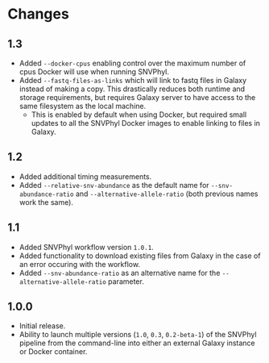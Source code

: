 # Changes

## 1.3

* Added `--docker-cpus` enabling control over the maximum number of cpus Docker will use when running SNVPhyl.
* Added `--fastq-files-as-links` which will link to fastq files in Galaxy instead of making a copy.  This drastically reduces both runtime and storage requirements, but requires Galaxy server to have access to the same filesystem as the local machine.
  * This is enabled by default when using Docker, but required small updates to all the SNVPhyl Docker images to enable linking to files in Galaxy.

## 1.2

* Added additional timing measurements.
* Added `--relative-snv-abundance` as the default name for `--snv-abundance-ratio` and `--alternative-allele-ratio` (both previous names work the same).

## 1.1

* Added SNVPhyl workflow version `1.0.1`.
* Added functionality to download existing files from Galaxy in the case of an error occuring with the workflow.
* Added `--snv-abundance-ratio` as an alternative name for the `--alternative-allele-ratio` parameter.

## 1.0.0

* Initial release.
* Ability to launch multiple versions (`1.0`, `0.3`, `0.2-beta-1`) of the SNVPhyl pipeline from the command-line into either an external Galaxy instance or Docker container.
